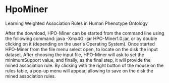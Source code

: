# HpoMiner
Learning Weighted Association Rules in Human Phenotype Ontology

After the download, HPO-Miner can be started from the command line using the following command: java -Xmx4G -jar HPO-Miner1.0.jar, or by double clicking on it (depending on the user's Operating System).
Once started HPO-Miner from the file menu select open, to locate on the disk the input dataset. After choosing the input file, HPO-Miner will ask to set the minimumSupport value, and finally, as the final step, it will provide the mined association rule. By clicking with the right button of the mouse on the rules table, a pop-up menu will appear, allowing to save on the disk the mined association rules.
